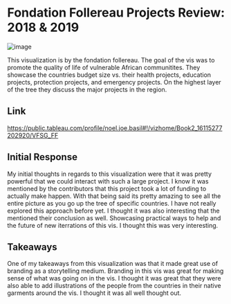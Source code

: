 # Fondation Follereau Projects Review: 2018 & 2019

![image](https://github.com/mike3osei/reflections-1/blob/master/img/week6.jpeg) 

This visualization is by the fondation follereau. The goal of the vis was to promote the quality of life of vulnerable African communitites. They showcase the countries budget size vs. their health projects, education projects, protection projects, and emergency projects. On the highest layer of the tree they discuss the major projects in the region. 

## Link
https://public.tableau.com/profile/noel.joe.basil#!/vizhome/Book2_16115277202920/VFSG_FF

## Initial Response

My initial thoughts in regards to this visualization were that it was pretty powerful that we could interact with such a large project. I know it was mentioned by the contributors that this project took a lot of funding to actually make happen. With that being said its pretty amazing to see all the entire picture as you go up the tree of specific countries. I have not really explored this approach before yet. I thought it was also interesting that the mentioned their conclusion as well. Showcasing practical ways to help and the future of new iterrations of this vis. I thought this was very interesting.

## Takeaways

One of my takeaways from this visualization was that it made great use of branding as a storytelling medium. Branding in this vis was great for making sense of what was going on in the vis. I thought it was great that they were also able to add illustrations of the people from the countries in their native garments around the vis. I thought it was all well thought out.